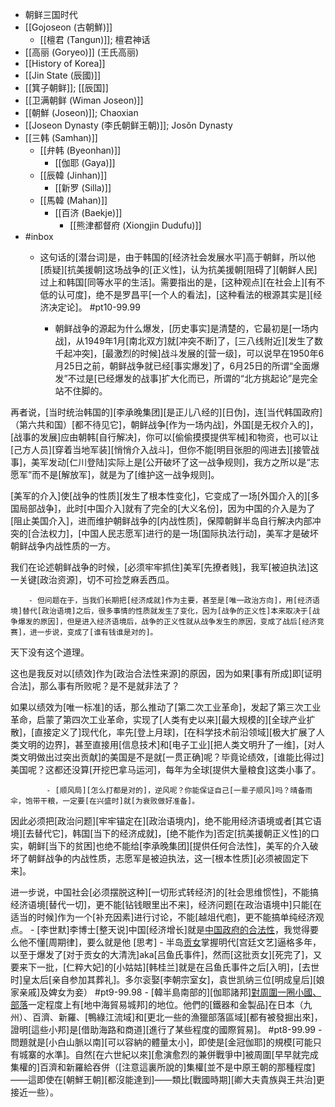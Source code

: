 - 朝鲜三国时代
- [[Gojoseon (古朝鮮)]]
    - [[檀君 (Tangun)]]; 檀君神话
- [[高丽 (Goryeo)]] (王氏高丽)
- [[History of Korea]]
- [[Jin State (辰國)]]
- [[箕子朝鲜]]; [[辰国]]
- [[卫满朝鲜 (Wiman Joseon)]]
- [[朝鮮 (Joseon)]]; Chaoxian
- [[Joseon Dynasty (李氏朝鲜王朝)]]; Josŏn Dynasty
- [[三韩 (Samhan)]]
    - [[弁韩 (Byeonhan)]]
        - [[伽耶 (Gaya)]]
    - [[辰韓 (Jinhan)]]
        - [[新罗 (Silla)]]
    - [[馬韓 (Mahan)]]
        - [[百济 (Baekje)]]
            - [[熊津都督府 (Xiongjin Dudufu)]]
- #inbox
    - 这句话的[潜台词]是，由于韩国的[经济社会发展水平]高于朝鲜，所以他[质疑][抗美援朝]这场战争的[正义性]，认为抗美援朝[阻碍了][朝鲜人民]过上和韩国[同等水平的生活]。需要指出的是，[这种观点][在社会上][有不低的认可度]，绝不是罗昌平[一个人的看法]，[这种看法的根源其实是][经济决定论]。 #pt10-99.99


        - 朝鲜战争的源起为什么爆发，[历史事实]是清楚的，它最初是[一场内战]，从1949年1月[南北双方]就[冲突不断]了，[三八线附近][发生了数千起冲突]，[最激烈的时候]战斗发展的[营一级]，可以说早在1950年6月25日之前，朝鲜战争就已经[事实爆发]了，6月25日的所谓“全面爆发”不过是[已经爆发的战事]扩大化而已，所谓的“北方挑起论”是完全站不住脚的。

再者说，[当时统治韩国的][李承晚集团][是正儿八经的][日伪]，连[当代韩国政府]（第六共和国）[都不待见它]，朝鲜战争[作为一场内战]，外国[是无权介入的]，[战事的发展]应由朝韩[自行解决]，你可以[偷偷摸摸提供军械]和物资，也可以让[己方人员][穿着当地军装][悄悄介入战斗]，但你不能[明目张胆的闯进去][接管战事]，美军发动[仁川登陆]实际上是[公开破坏了这一战争规则]，我方之所以是“志愿军”而不是[解放军]，就是为了[维护这一战争规则]。

[美军的介入]使[战争的性质][发生了根本性变化]，它变成了一场[外国介入的][多国局部战争]，此时[中国介入]就有了完全的[大义名份]，因为中国的介入是为了[阻止美国介入]，进而维护朝鲜战争的[内战性质]，保障朝鲜半岛自行解决内部冲突的[合法权力]，[中国人民志愿军]进行的是一场[国际执法行动]，美军才是破坏朝鲜战争内战性质的一方。

我们在论述朝鲜战争的时候，[必须牢牢抓住]美军[先撩者贱]，我军[被迫执法]这一关键[政治资源]，切不可捡芝麻丢西瓜。


        - 但问题在于，当我们长期把[经济成就]作为主要，甚至是[唯一政治方向]，用[经济语境]替代[政治语境]之后，很多事情的性质就发生了变化，因为[战争的正义性]本来取决于[战争爆发的原因]，但是进入经济语境后，战争的正义性就从战争发生的原因，变成了战后[经济竞赛]，进一步说，变成了[谁有钱谁是对的]。

天下没有这个道理。

这也是我反对以[绩效]作为[政治合法性来源]的原因，因为如果[事有所成]即[证明合法]，那么事有所败呢？是不是就非法了？

如果以绩效为[唯一标准]的话，那么推动了[第二次工业革命]，发起了第三次工业革命，启蒙了第四次工业革命，实现了[人类有史以来][最大规模的][全球产业扩散]，[直接定义了]现代化，率先[登上月球]，[在科学技术前沿领域][极大扩展了人类文明的边界]，甚至直接用[信息技术]和[电子工业][把人类文明升了一维]，[对人类文明做出过突出贡献]的美国是不是就[一贯正确]呢？毕竟论绩效，[谁能比得过]美国呢？这都还没算[开挖巴拿马运河]，每年为全球[提供大量粮食]这类小事了。


            - [顺风局][怎么打都是对的]，逆风呢？你能保证自己[一辈子顺风]吗？晴备雨伞，饱带干粮，一定要[在兴盛时]就[为衰败做好准备]。

因此必须把[政治问题][牢牢锚定在][政治语境内]，绝不能用经济语境或者[其它语境][去替代它]，韩国[当下的经济成就]，[绝不能作为]否定[抗美援朝正义性]的口实，朝鲜[当下的贫困]也绝不能给[李承晚集团][提供任何合法性]，美军的介入破坏了朝鲜战争的内战性质，志愿军是被迫执法，这一[根本性质][必须被固定下来]。

进一步说，中国社会[必须摆脱这种][一切形式转经济]的[社会思维惯性]，不能搞经济语境[替代一切]，更不能[钻钱眼里出不来]，经济问题[在政治语境中]只能[在适当的时候]作为一个[补充因素]进行讨论，不能[越俎代庖]，更不能搞单纯经济观点。
        - [李世默]李博士[整天说]中国[经济增长]就是[中国政府的合法性](https://www.zhihu.com/question/491084605/answer/2159801207)，我觉得要么他不懂[周期律]，要么就是他 [思考]
    - 半岛[贡女](https://www.zhihu.com/question/463348493/answer/1926081384)掌握明代[宫廷文艺]逼格多年，以至于爆发了[对于贡女的大清洗]aka[吕鱼氏事件]，然而[这批贡女][死完了]，又要来下一批，[仁粹大妃]的[小姑姑][韩桂兰]就是在吕鱼氏事件之后[入明]，[去世时]皇太后[亲自参加其葬礼]。多尔衮娶[李朝宗室女]，袁世凯纳三位[明成皇后][娘家亲戚]及婢女为妾） #pt9-99.98
    - [韓半島南部的][伽耶諸邦][對周圍一圈小國、部落](https://www.zhihu.com/question/541962242/answer/2680568514)一定程度上有[地中海貿易城邦]的地位。他們的[鐵器和金製品]在日本（九州）、百濟、新羅、[鴨綠江流域]和[更北一些的漁獵部落區域][都有被發掘出來]，證明[這些小邦]是[借助海路和商道][進行了某些程度的國際貿易]。 #pt8-99.99
        - 問題就是[小白山脈以南][可以容納的體量太小]，即使是[金冠伽耶]的規模[可能只有城寨的水準]。自然[在六世紀以來][愈演愈烈的兼併戰爭中]被周圍[早早就完成集權的]百濟和新羅給吞併（[注意這裏所說的]集權[並不是中原王朝的那種程度]——這即使在[朝鮮王朝][都沒能達到]——類比[戰國時期][卿大夫貴族與王共治]更接近一些）。
